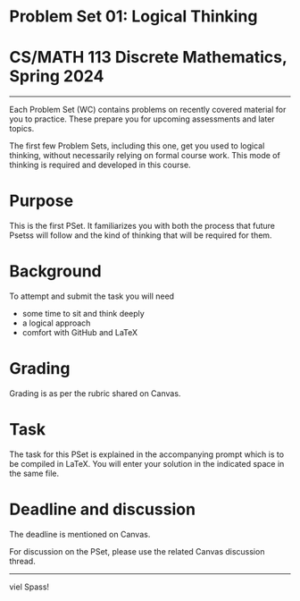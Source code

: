 # Problem Set 01: Logical Thinking
# CS/MATH 113 Discrete Mathematics, Spring 2024
***

Each Problem Set (WC) contains problems on recently covered material for you to practice. These prepare you for upcoming assessments and later topics.

The first few Problem Sets, including this one, get you used to logical thinking, without necessarily relying on formal course work. This mode of thinking is required and developed in this course.

# Purpose

This is the first PSet. It familiarizes you with both the process that future Psetss will follow and the kind of thinking that will be required for them.

# Background

To attempt and submit the task you will need
- some time to sit and think deeply
- a logical approach
- comfort with GitHub and LaTeX

# Grading

Grading is as per the rubric shared on Canvas.

# Task

The task for this PSet is explained in the accompanying prompt which is to be compiled in LaTeX. You will enter your solution in the indicated space in the same file.

# Deadline and discussion

The deadline is mentioned on Canvas.

For discussion on the PSet, please use the related Canvas discussion thread.

---
viel Spass!
